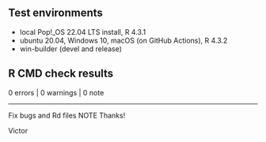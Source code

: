 ## Test environments

* local Pop!_OS 22.04 LTS install, R 4.3.1
* ubuntu 20.04, Windows 10, macOS (on GitHub Actions), R 4.3.2
* win-builder (devel and release)

## R CMD check results

0 errors | 0 warnings | 0 note


-------

Fix bugs and Rd files NOTE
Thanks!

Victor
